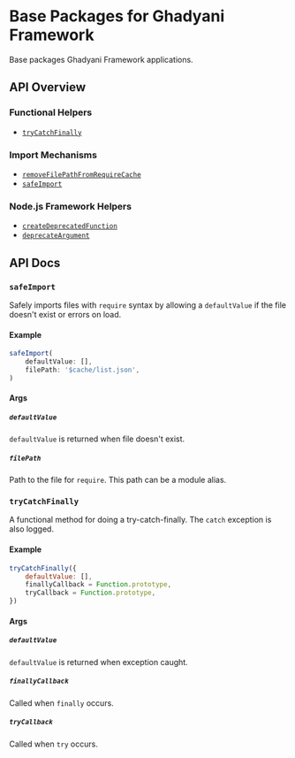 # Base Packages for Ghadyani Framework
Base packages Ghadyani Framework applications.

## API Overview

### Functional Helpers
- [`tryCatchFinally`](#trycatchfinally)

### Import Mechanisms
- [`removeFilePathFromRequireCache`](#removefilepathfromrequirecache)
- [`safeImport`](#safeimport)

### Node.js Framework Helpers
- [`createDeprecatedFunction`](#createdeprecatedfunction)
- [`deprecateArgument`](#deprecateargument)

## API Docs

### `safeImport`
Safely imports files with `require` syntax by allowing a `defaultValue` if the file doesn't exist or errors on load.

#### Example
```js
safeImport(
	defaultValue: [],
	filePath: '$cache/list.json',
)
```

#### Args

##### `defaultValue`
`defaultValue` is returned when file doesn't exist.

##### `filePath`
Path to the file for `require`. This path can be a module alias.

### `tryCatchFinally`
A functional method for doing a try-catch-finally. The `catch` exception is also logged.

#### Example
```js
tryCatchFinally({
	defaultValue: [],
	finallyCallback = Function.prototype,
	tryCallback = Function.prototype,
})
```

#### Args

##### `defaultValue`
`defaultValue` is returned when exception caught.

##### `finallyCallback`
Called when `finally` occurs.

##### `tryCallback`
Called when `try` occurs.
